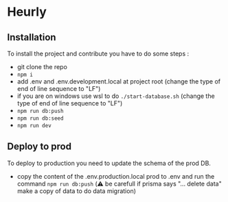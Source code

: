 # Heurly

## Installation

To install the project and contribute you have to do some steps :

- git clone the repo
- `npm i`
- add .env and .env.development.local at project root (change the type of end of line sequence to "LF")
- if you are on windows use wsl to do `./start-database.sh` (change the type of end of line sequence to "LF")
- `npm run db:push`
- `npm run db:seed`
- `npm run dev`

## Deploy to prod

To deploy to production you need to update the schema of the prod DB.

- copy the content of the .env.production.local prod to .env and run the command `npm run db:push` (⚠️ be carefull if prisma says "... delete data" make a copy of data to do data migration)
